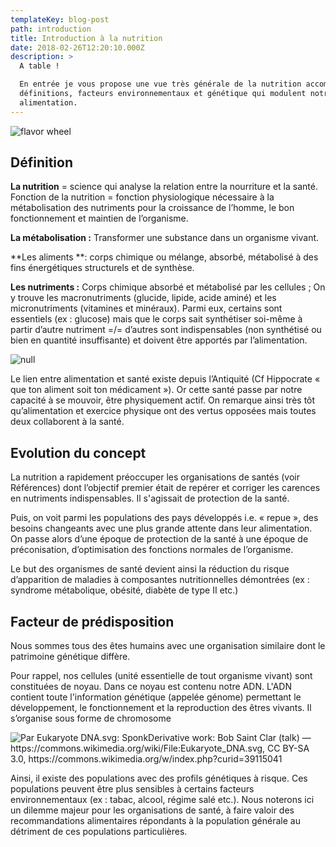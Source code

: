 ```yaml
---
templateKey: blog-post
path: introduction
title: Introduction à la nutrition
date: 2018-02-26T12:20:10.000Z
description: >
  A table ! 

  En entrée je vous propose une vue très générale de la nutrition accompagnée de
  définitions, facteurs environnementaux et génétique qui modulent notre
  alimentation.
---
```

![flavor wheel](/img/hippocrates-quote.jpg)

## Définition

**La nutrition** = science qui analyse la relation entre la nourriture et la santé. Fonction de la nutrition = fonction physiologique nécessaire à la métabolisation des nutriments pour la croissance de l’homme, le bon fonctionnement et maintien de l’organisme. 

**La métabolisation :** Transformer une substance dans un organisme vivant. 

**Les aliments **: corps chimique ou mélange, absorbé, métabolisé à des fins énergétiques structurels et de synthèse. 

**Les nutriments :** Corps chimique absorbé et métabolisé par les cellules ; On y trouve les macronutriments (glucide, lipide, acide aminé) et les micronutriments (vitamines et minéraux). Parmi eux, certains sont essentiels (ex : glucose) mais que le corps sait synthétiser soi-même à partir d’autre nutriment =/= d’autres sont indispensables (non synthétisé ou bien en quantité insuffisante) et doivent être apportés par l’alimentation.  

![null](/img/capture.jpg)

Le lien entre alimentation et santé existe depuis l’Antiquité (Cf Hippocrate « que ton aliment soit ton médicament »). Or cette santé passe par notre capacité à se mouvoir, être physiquement actif. On remarque ainsi très tôt qu’alimentation et exercice physique ont des vertus opposées mais toutes deux collaborent à la santé. 

## Evolution du concept

La nutrition a rapidement préoccuper les organisations de santés (voir Références) dont l’objectif premier était de repérer et corriger les carences en nutriments indispensables. Il s'agissait de protection de la santé. 

Puis, on voit parmi les populations des pays développés i.e. « repue », des besoins changeants avec une plus grande attente dans leur alimentation. On passe alors d’une époque de protection de la santé à une époque de préconisation, d’optimisation des fonctions normales de l’organisme. 

Le but des organismes de santé devient ainsi la réduction du risque d’apparition de maladies à composantes nutritionnelles démontrées (ex : syndrome métabolique, obésité, diabète de type II etc.)

## Facteur de prédisposition

Nous sommes tous des êtes humains avec une organisation similaire dont le patrimoine génétique diffère. 

Pour rappel, nos cellules (unité essentielle de tout organisme vivant) sont constituées de noyau. Dans ce noyau est contenu notre ADN. L'ADN contient toute l'information génétique (appelée génome) permettant le développement, le fonctionnement et la reproduction des êtres vivants. Il s’organise sous forme de chromosome 

![Par Eukaryote DNA.svg: SponkDerivative work: Bob Saint Clar (talk) — https://commons.wikimedia.org/wiki/File:Eukaryote_DNA.svg, CC BY-SA 3.0, https://commons.wikimedia.org/w/index.php?curid=39115041 ](/img/eukaryote_dna-fr.svg.png)

Ainsi, il existe des populations avec des profils génétiques à risque. Ces populations peuvent être plus sensibles à certains facteurs environnementaux (ex : tabac, alcool, régime salé etc.). Nous noterons ici un dilemme majeur pour les organisations de santé, à faire valoir des recommandations alimentaires répondants à la population générale au détriment de ces populations particulières.
